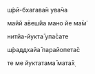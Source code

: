 ш́рӣ-бхагава̄н ува̄ча

майй а̄веш́йа мано йе ма̄м̇

нитйа-йукта̄ упа̄сате

ш́раддхайа̄ парайопета̄с

те ме йуктатама̄ мата̄х̣